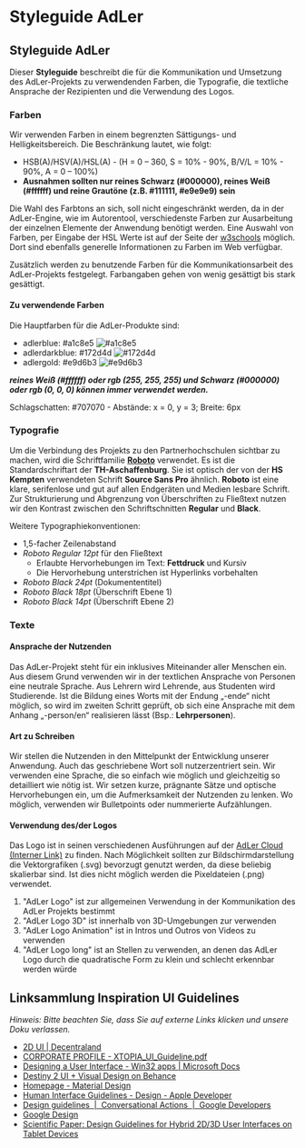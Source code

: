 # Styleguide AdLer

## Styleguide AdLer

Dieser **Styleguide** beschreibt die für die Kommunikation und Umsetzung des AdLer-Projekts zu verwendenden Farben, die Typografie, die textliche Ansprache der Rezipienten und die Verwendung des Logos.

### Farben

Wir verwenden Farben in einem begrenzten Sättigungs- und Helligkeitsbereich. Die Beschränkung lautet, wie folgt:
- HSB(A)/HSV(A)/HSL(A) - (H = 0 – 360, S = 10% - 90%, B/V/L = 10% - 90%, A = 0 – 100%)
- **Ausnahmen sollten nur reines Schwarz (#000000), reines Weiß (#ffffff) und reine Grautöne (z.B. #111111, #e9e9e9) sein**

Die Wahl des Farbtons an sich, soll nicht eingeschränkt werden, da in der AdLer-Engine, wie im Autorentool, verschiedenste Farben zur Ausarbeitung der einzelnen Elemente der Anwendung benötigt werden. Eine Auswahl von Farben, per Eingabe der HSL Werte ist auf der Seite der [w3schools](https://www.w3schools.com/colors/colors_hsl.asp) möglich.
Dort sind ebenfalls generelle Informationen zu Farben im Web verfügbar.

Zusätzlich werden zu benutzende Farben für die Kommunikationsarbeit des AdLer-Projekts festgelegt. Farbangaben gehen von wenig gesättigt bis stark gesättigt.

#### Zu verwendende Farben
Die Hauptfarben für die AdLer-Produkte sind:

- adlerblue: #a1c8e5 ![#a1c8e5](https://readme-swatches.vercel.app/a1c8e5)
- adlerdarkblue: #172d4d ![#172d4d](https://readme-swatches.vercel.app/172d4d)
- adlergold: #e9d6b3 ![#e9d6b3](https://readme-swatches.vercel.app/e9d6b3)

***reines Weiß (#ffffff) oder rgb (255, 255, 255) und Schwarz (#000000) oder rgb (0, 0, 0) können immer verwendet werden.***

Schlagschatten: #707070 - Abstände: x = 0, y = 3; Breite: 6px

### Typografie

Um die Verbindung des Projekts zu den Partnerhochschulen sichtbar zu machen, wird die Schriftfamilie [**Roboto**](https://fonts.google.com/specimen/Roboto?query=Roboto) verwendet. Es ist die Standardschriftart der **TH-Aschaffenburg**. Sie ist optisch der von der **HS Kempten** verwendeten Schrift **Source Sans Pro** ähnlich. **Roboto** ist eine klare, serifenlose und gut auf allen Endgeräten und Medien lesbare Schrift. Zur Strukturierung und Abgrenzung von Überschriften zu Fließtext nutzen wir den Kontrast zwischen den Schriftschnitten **Regular** und **Black**.

Weitere Typographiekonventionen:

- 1,5-facher Zeilenabstand
- _Roboto Regular 12pt_ für den Fließtext
    - Erlaubte Hervorhebungen im Text: **Fettdruck** und Kursiv
    - Die Hervorhebung unterstrichen ist Hyperlinks vorbehalten
- _Roboto Black 24pt_ (Dokumententitel)
- _Roboto Black 18pt_ (Überschrift Ebene 1)
- _Roboto Black 14pt_ (Überschrift Ebene 2)

### Texte
#### Ansprache der Nutzenden
Das AdLer-Projekt steht für ein inklusives Miteinander aller Menschen ein. Aus diesem Grund verwenden wir in der textlichen Ansprache von Personen eine neutrale Sprache. Aus Lehrern wird Lehrende, aus Studenten wird Studierende. Ist die Bildung eines Worts mit der Endung „-ende“ nicht möglich, so wird im zweiten Schritt geprüft, ob sich eine Ansprache mit dem Anhang „-person/en“ realisieren lässt (Bsp.: **Lehrpersonen**).

#### Art zu Schreiben
Wir stellen die Nutzenden in den Mittelpunkt der Entwicklung unserer Anwendung. Auch das geschriebene Wort soll nutzerzentriert sein. Wir verwenden eine Sprache, die so einfach wie möglich und gleichzeitig so detailliert wie nötig ist. Wir setzen kurze, prägnante Sätze und optische Hervorhebungen ein, um die Aufmerksamkeit der Nutzenden zu lenken. Wo möglich, verwenden wir Bulletpoints oder nummerierte Aufzählungen.

#### Verwendung des/der Logos
Das Logo ist in seinen verschiedenen Ausführungen auf der [AdLer Cloud (Interner Link)](https://cloud.projekt-adler.eu/f/4344) zu finden. Nach Möglichkeit sollten zur Bildschirmdarstellung die Vektorgrafiken (.svg) bevorzugt genutzt werden, da diese beliebig skalierbar sind. Ist dies nicht möglich werden die Pixeldateien (.png) verwendet.

1. "AdLer Logo" ist zur allgemeinen Verwendung in der Kommunikation des AdLer Projekts bestimmt
2. "AdLer Logo 3D" ist innerhalb von 3D-Umgebungen zur verwenden
3. "AdLer Logo Animation" ist in Intros und Outros von Videos zu verwenden
4. "AdLer Logo long" ist an Stellen zu verwenden, an denen das AdLer Logo durch die quadratische Form zu klein und schlecht erkennbar werden würde

## Linksammlung Inspiration UI Guidelines
_Hinweis: Bitte beachten Sie, dass Sie auf externe Links klicken und unsere Doku verlassen._
-   [2D UI | Decentraland](https://docs.decentraland.org/development-guide/onscreen-ui/)
-   [CORPORATE PROFILE - XTOPIA\_UI\_Guideline.pdf](https://developers.xtopia.io/clients/XTOPIA_Developers_0DA0F184-BC10-43F1-9346-83655F63F9B8/contentms/img/doc/XTOPIA_UI_Guideline.pdf)
-   [Designing a User Interface - Win32 apps | Microsoft Docs](https://docs.microsoft.com/en-us/windows/win32/appuistart/designing-a-user-interface)
-   [Destiny 2 UI + Visual Design on Behance](https://www.behance.net/gallery/60073341/Destiny-2-UI-Visual-Design)
-   [Homepage - Material Design](https://material.io/)
-   [Human Interface Guidelines - Design - Apple Developer](https://developer.apple.com/design/human-interface-guidelines/)
-   [Design guidelines  |  Conversational Actions  |  Google Developers](https://developers.google.com/assistant/interactivecanvas/design)
-   [Google Design](https://design.google/)
-   [Scientific Paper: Design Guidelines for Hybrid 2D/3D User Interfaces on Tablet Devices](https://www.researchgate.net/profile/Katri-Salo/publication/236873172_Design_Guidelines_for_Hybrid_2D3D_User_Interfaces_on_Tablet_Devices_-_A_User_Experience_Evaluation/links/54737db70cf29afed60f5533/Design-Guidelines-for-Hybrid-2D-3D-User-Interfaces-on-Tablet-Devices-A-User-Experience-Evaluation.pdf?origin=publication_detail)